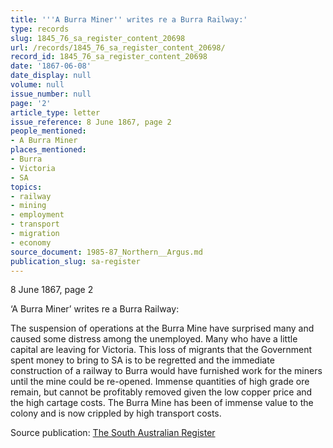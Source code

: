 ```yaml
---
title: '''A Burra Miner'' writes re a Burra Railway:'
type: records
slug: 1845_76_sa_register_content_20698
url: /records/1845_76_sa_register_content_20698/
record_id: 1845_76_sa_register_content_20698
date: '1867-06-08'
date_display: null
volume: null
issue_number: null
page: '2'
article_type: letter
issue_reference: 8 June 1867, page 2
people_mentioned:
- A Burra Miner
places_mentioned:
- Burra
- Victoria
- SA
topics:
- railway
- mining
- employment
- transport
- migration
- economy
source_document: 1985-87_Northern__Argus.md
publication_slug: sa-register
---
```


8 June 1867, page 2

‘A Burra Miner’ writes re a Burra Railway:

The suspension of operations at the Burra Mine have surprised many and caused some distress among the unemployed.  Many who have a little capital are leaving for Victoria.  This loss of migrants that the Government spent money to bring to SA is to be regretted and the immediate construction of a railway to Burra would have furnished work for the miners until the mine could be re-opened.  Immense quantities of high grade ore remain, but cannot be profitably removed given the low copper price and the high cartage costs.  The Burra Mine has been of immense value to the colony and is now crippled by high transport costs.

Source publication: [The South Australian Register](/publications/sa-register/)
